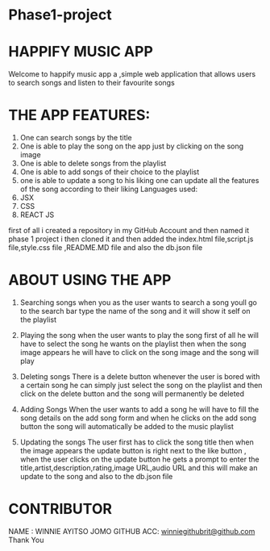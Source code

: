 # Phase1-project
# HAPPIFY MUSIC APP
Welcome to happify music app a ,simple web application that allows users to search songs and listen to their favourite songs
# THE APP FEATURES:
1. One can search songs by the title
2. One is able to play the song on the app just by clicking on the song image
3. One is able to delete songs from the playlist
4. One is able to add songs of their choice to the playlist
5. one is able to update a song to his liking  one can update all the features of the song 
according to their liking
Languages used:
1. JSX
2. CSS
3. REACT JS

first of all i created a repository in my GitHub Account and then named it phase 1 project i then cloned it and then added the index.html file,script.js file,style.css file ,README.MD file and also the db.json file
# ABOUT USING THE APP
1. Searching songs
when you as the user wants to search a song youll go to the search bar type the name of the song and it will show it self on the playlist
2. Playing the song
when the user wants to play the song first of all he will have to select the song he wants on the playlist 
then when the song image appears he will have to click on the song image and the song will play 
3. Deleting songs
There is a delete button whenever the user is bored with a certain song he can simply just select the song on the playlist and then click on the delete button and the song will permanently be deleted
4. Adding Songs
When the user wants to add a song he will have to fill the song details on the add song form and when he clicks on the add song button the song will automatically be added to the music playlist

5. Updating the songs
The user first has to click the song title then when the image appears the update button is right next to the like button ,
when the user clicks on the update button he gets a prompt to enter the title,artist,description,rating,image URL,audio URL and this will make an update to the song and also to the db.json file
# CONTRIBUTOR
NAME : WINNIE AYITSO JOMO
GITHUB ACC: winniegithubrit@github.com
Thank You





  
  
  



  
